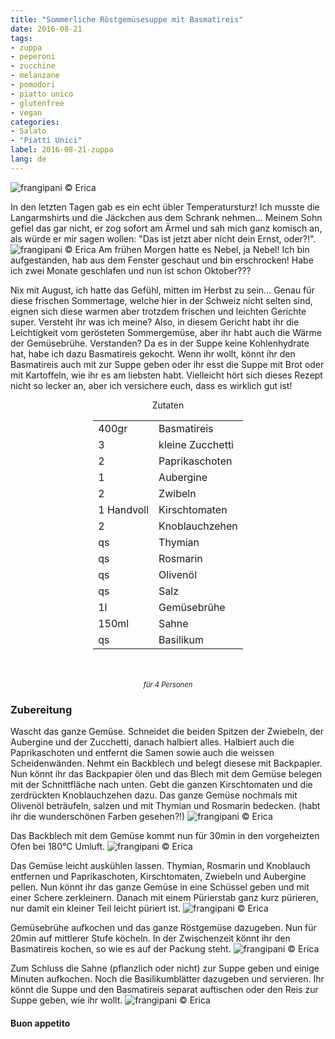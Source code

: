 ```yaml
---
title: "Sommerliche Röstgemüsesuppe mit Basmatireis"
date: 2016-08-21
tags:
- zuppa
- peperoni
- zucchine
- melanzane
- pomodori
- piatto unico
- glutenfree
- vegan
categories:
- Salato
- "Piatti Unici"
label: 2016-08-21-zuppa
lang: de
---
```

![](../2016-08-21-zuppa-di-verdure-estive-grigliate-con-riso-basmati/header.jpg "frangipani © Erica")

In den letzten Tagen gab es ein echt übler Temperatursturz! Ich musste die Langarmshirts und die Jäckchen aus dem Schrank nehmen... Meinem Sohn gefiel das gar nicht, er zog sofort am Ärmel und sah mich ganz komisch an, als würde er mir sagen wollen: "Das ist jetzt aber nicht dein Ernst, oder?!". 
![](../2016-08-21-zuppa-di-verdure-estive-grigliate-con-riso-basmati/nebbia.jpg "frangipani © Erica")
Am frühen Morgen hatte es Nebel, ja Nebel! Ich bin aufgestanden, hab aus dem Fenster geschaut und bin erschrocken! Habe ich zwei Monate geschlafen und nun ist schon Oktober???

Nix mit August, ich hatte das Gefühl, mitten im Herbst zu sein... Genau für diese frischen Sommertage, welche hier in der Schweiz nicht selten sind, eignen sich diese warmen aber trotzdem frischen und leichten Gerichte super. Versteht ihr was ich meine? Also, in diesem Gericht habt ihr die Leichtigkeit vom gerösteten Sommergemüse, aber ihr habt auch die Wärme der Gemüsebrühe. Verstanden? Da es in der Suppe keine Kohlenhydrate hat, habe ich dazu Basmatireis gekocht. Wenn ihr wollt, könnt ihr den Basmatireis auch mit zur Suppe geben oder ihr esst die Suppe mit Brot oder mit Kartoffeln, wie ihr es am liebsten habt. Vielleicht hört sich dieses Rezept nicht so lecker an, aber ich versichere euch, dass es wirklich gut ist!

<div id="wrapper" style="text-align: center">
  <div id="yourdiv" style="display: inline-block;">
    <div class="ingredients">
      <div class="ingredients-title">Zutaten</div>
      <table>
        <tbody>
          </tr>
          <tr>
            <td>400gr</td>
            <td>Basmatireis</td>
          </tr>
          <tr>
            <td>3</td>
            <td>kleine Zucchetti</td>
          </tr>
          <tr>
            <td>2</td>
            <td>Paprikaschoten</td>
          </tr>
          <tr>
            <td>1</td>
            <td>Aubergine</td>
          </tr>      
          <tr>
            <td>2</td>
            <td>Zwibeln</td>
          </tr>
          <tr>
            <td>1 Handvoll</td>
            <td>Kirschtomaten</td>
          </tr>
          <tr>
            <td>2</td>
            <td>Knoblauchzehen</td>
          </tr>
          <tr>
            <td>qs</td>
            <td>Thymian</td>
          </tr>
          <tr>
            <td>qs</td>
            <td>Rosmarin</td>
          </tr>
          <tr>
            <td>qs</td>
            <td>Olivenöl</td>
          </tr>
          <tr>
            <td>qs</td>
            <td>Salz</td>
          </tr>
          <tr>
            <td>1l</td>
            <td>Gemüsebrühe</td>
          </tr>
          <tr>
            <td>150ml</td>
            <td>Sahne</td>
          </tr>
          <tr>
            <td>qs</td>
            <td>Basilikum</td>      
          </tr>
        </tbody>
      </table>
      <br></br>
      <i class="pull-right" style="font-size: 80%;">für 4 Personen</i>
    </div>
  </div>
</div>


<h3>
  <font color="grey">
    <i class="fa-solid fa-gears"></i>
  </font> Zubereitung
</h3>

Wascht das ganze Gemüse. Schneidet die beiden Spitzen der Zwiebeln, der Aubergine und der Zucchetti, danach halbiert alles. Halbiert auch die Paprikaschoten und entfernt die Samen sowie auch die weissen Scheidenwänden. Nehmt ein Backblech und belegt diesese mit Backpapier. Nun könnt ihr das Backpapier ölen und das Blech mit dem Gemüse belegen mit der Schnittfläche nach unten. Gebt die ganzen Kirschtomaten und die zerdrückten Knoblauchzehen dazu. Das ganze Gemüse nochmals mit Olivenöl beträufeln, salzen und mit Thymian und Rosmarin bedecken. (habt ihr die wunderschönen Farben gesehen?!)
![](../2016-08-21-zuppa-di-verdure-estive-grigliate-con-riso-basmati/verdure.jpg "frangipani © Erica")

Das Backblech mit dem Gemüse kommt nun für 30min in den vorgeheizten Ofen bei 180°C Umluft.
![](../2016-08-21-zuppa-di-verdure-estive-grigliate-con-riso-basmati/verduregrigliate.jpg "frangipani © Erica")

Das Gemüse leicht auskühlen lassen. Thymian, Rosmarin und Knoblauch entfernen und Paprikaschoten, Kirschtomaten, Zwiebeln und Aubergine pellen. Nun könnt ihr das ganze Gemüse in eine Schüssel geben und mit einer Schere zerkleinern. Danach mit einem Pürierstab ganz kurz pürieren, nur damit ein kleiner Teil leicht püriert ist.
![](../2016-08-21-zuppa-di-verdure-estive-grigliate-con-riso-basmati/verduretagliate.jpg "frangipani © Erica")

Gemüsebrühe aufkochen und das ganze Röstgemüse dazugeben. Nun für 20min auf mittlerer Stufe köcheln. In der Zwischenzeit könnt ihr den Basmatireis kochen, so wie es auf der Packung steht.
![](../2016-08-21-zuppa-di-verdure-estive-grigliate-con-riso-basmati/riso.jpg "frangipani © Erica")

Zum Schluss die Sahne (pflanzlich oder nicht) zur Suppe geben und einige Minuten aufkochen. Noch die Basilikumblätter dazugeben und servieren. Ihr könnt die Suppe und den Basmatireis separat auftischen oder den Reis zur Suppe geben, wie ihr wollt.
![](../2016-08-21-zuppa-di-verdure-estive-grigliate-con-riso-basmati/risultato.jpg "frangipani © Erica")

<h4>Buon appetito
  <font color="red">
    <i class="fa-regular fa-face-smile"></i>
  </font>
</h4>
